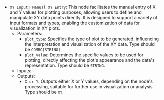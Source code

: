 - `XY Input Manual XY Entry`: This node facilitates the manual entry of X and Y values for plotting purposes, allowing users to define and manipulate XY data points directly. It is designed to support a variety of input formats and types, enabling the customization of data for visualization in XY plots.
    - Parameters:
        - `plot_type`: Specifies the type of plot to be generated, influencing the interpretation and visualization of the XY data. Type should be `COMBO[STRING]`.
        - `plot_value`: Determines the specific values to be used for plotting, directly affecting the plot's appearance and the data's representation. Type should be `STRING`.
    - Inputs:
    - Outputs:
        - `X or Y`: Outputs either X or Y values, depending on the node's processing, suitable for further use in visualization or analysis. Type should be `XY`.
